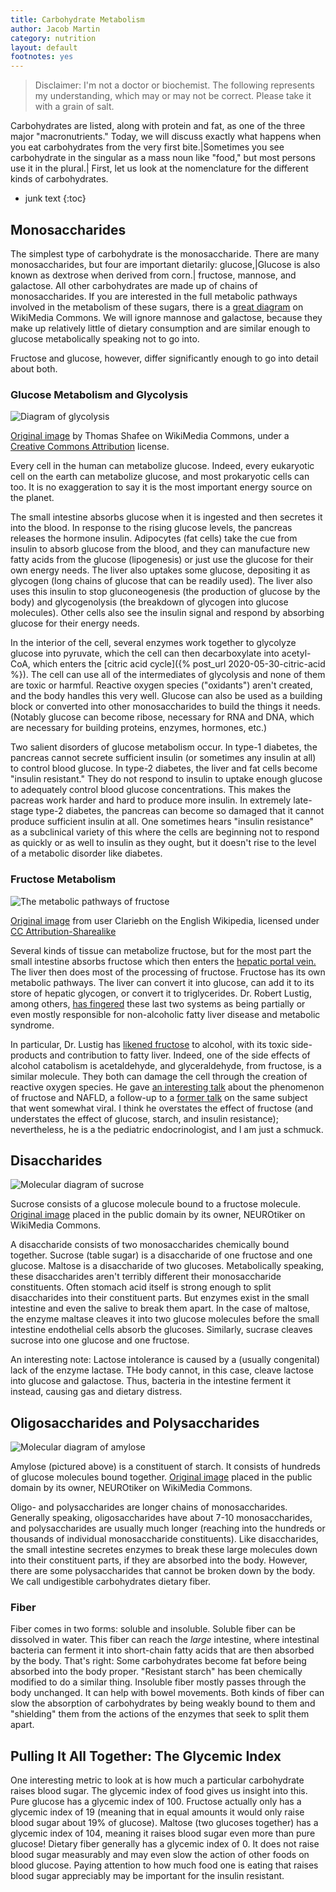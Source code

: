 ```yaml
---
title: Carbohydrate Metabolism
author: Jacob Martin
category: nutrition
layout: default
footnotes: yes
---
```

> Disclaimer: I'm not a doctor or biochemist. The following represents my understanding, which may or may not be correct. Please take it with a grain of salt.

Carbohydrates are listed, along with protein and fat, as one of the three major "macronutrients." Today, we will discuss exactly what happens when you eat carbohydrates from the very first bite.|Sometimes you see carbohydrate in the singular as a mass noun like "food," but most persons use it in the plural.| First, let us look at the nomenclature for the different kinds of carbohydrates.

* junk text
{:toc}

## Monosaccharides
The simplest type of carbohydrate is the monosaccharide. There are many monosaccharides, but four are important dietarily: glucose,|Glucose is also known as dextrose when derived from corn.| fructose, mannose, and galactose. All other carbohydrates are made up of chains of monosaccharides. If you are interested in the full metabolic pathways involved in the metabolism of these sugars, there is a [great diagram](https://commons.wikimedia.org/wiki/File:Metabolism_of_common_monosaccharides,_and_related_reactions.png) on WikiMedia Commons. We will ignore mannose and galactose, because they make up relatively little of dietary consumption and are similar enough to glucose metabolically speaking not to go into. 

Fructose and glucose, however, differ significantly enough to go into detail about both.

### Glucose Metabolism and Glycolysis
![Diagram of glycolysis](/images/glycolysis.png "The metabolic pathway of glycolysis, in detail.")
<p class="caption"><a href="https://commons.wikimedia.org/wiki/File:Glycolysis_metabolic_pathway_3_annotated.svg">Original image</a> by Thomas Shafee on WikiMedia Commons, under a <a href="https://creativecommons.org/licenses/by/4.0/deed.en">Creative Commons Attribution</a> license.</p>

Every cell in the human can metabolize glucose. Indeed, every eukaryotic cell on the earth can metabolize glucose, and most prokaryotic cells can too. It is no exaggeration to say it is the most important energy source on the planet.

The small intestine absorbs glucose when it is ingested and then secretes it into the blood. In response to the rising glucose levels, the pancreas releases the hormone insulin. Adipocytes (fat cells) take the cue from insulin to absorb glucose from the blood, and they can manufacture new fatty acids from the glucose (lipogenesis) or just use the glucose for their own energy needs. The liver also uptakes some glucose, depositing it as glycogen (long chains of glucose that can be readily used). The liver also uses this insulin to stop gluconeogenesis (the production of glucose by the body) and glycogenolysis (the breakdown of glycogen into glucose molecules). Other cells also see the insulin signal and respond by absorbing glucose for their energy needs.

In the interior of the cell, several enzymes work together to glycolyze glucose into pyruvate, which the cell can then decarboxylate into acetyl-CoA, which enters the [citric acid cycle]({% post_url 2020-05-30-citric-acid %}). The cell can use all of the intermediates of glycolysis and none of them are toxic or harmful. Reactive oxygen species ("oxidants") aren't created, and the body handles this very well. Glucose can also be used as a building block or converted into other monosaccharides to build the things it needs. (Notably glucose can become ribose, necessary for RNA and DNA, which are necessary for building proteins, enzymes, hormones, etc.)

Two salient disorders of glucose metabolism occur. In type-1 diabetes, the pancreas cannot secrete sufficient insulin (or sometimes any insulin at all) to control blood glucose. In type-2 diabetes, the liver and fat cells become "insulin resistant." They do not respond to insulin to uptake enough glucose to adequately control blood glucose concentrations. This makes the pacreas work harder and hard to produce more insulin. In extremely late-stage type-2 diabetes, the pancreas can become so damaged that it cannot produce sufficient insulin at all. One sometimes hears "insulin resistance" as a subclinical variety of this where the cells are beginning not to respond as quickly or as well to insulin as they ought, but it doesn't rise to the level of a metabolic disorder like diabetes.

### Fructose Metabolism
![The metabolic pathways of fructose](/images/fructolysis.jpg)
<p class="caption"><a href="https://commons.wikimedia.org/wiki/File:Fructose_to_trioses.jpg">Original image</a> from user Clariebh on the English Wikipedia, licensed under <a href="https://creativecommons.org/licenses/by-sa/3.0/deed.en">CC Attribution-Sharealike</a></p>

Several kinds of tissue can metabolize fructose, but for the most part the small intestine absorbs fructose which then enters the [hepatic portal vein.](https://en.wikipedia.org/wiki/Portal_vein) The liver then does most of the processing of fructose. Fructose has its own metabolic pathways. The liver can convert it into glucose, can add it to its store of hepatic glycogen, or convert it to triglycerides. Dr. Robert Lustig, among others, [has fingered](https://www.nature.com/articles/nrgastro.2010.41) these last two systems as being partially or even mostly responsible for non-alcoholic fatty liver disease and metabolic syndrome.

In particular, Dr. Lustig has [likened fructose](https://academic.oup.com/advances/article/4/2/226/4591631) to alcohol, with its toxic side-products and contribution to fatty liver. Indeed, one of the side effects of alcohol catabolism is acetaldehyde, and glyceraldehyde, from fructose, is a similar molecule. They both can damage the cell through the creation of reactive oxygen species. He gave [an interesting talk](https://robertlustig.com/fructose2/) about the phenomenon of fructose and NAFLD, a follow-up to a [former talk](https://robertlustig.com/sugar-the-bitter-truth/) on the same subject that went somewhat viral. I think he overstates the effect of fructose (and understates the effect of glucose, starch, and insulin resistance); nevertheless, he is a the pediatric endocrinologist, and I am just a schmuck.

## Disaccharides
![Molecular diagram of sucrose](/images/sucrose.svg)
<p class="caption">Sucrose consists of a glucose molecule bound to a fructose molecule. <a href="https://commons.wikimedia.org/wiki/File:Saccharose2.svg">Original image</a> placed in the public domain by its owner, NEUROtiker on WikiMedia Commons.</p>

A disaccharide consists of two monosaccharides chemically bound together. Sucrose (table sugar) is a disaccharide of one fructose and one glucose. Maltose is a disaccharide of two glucoses. Metabolically speaking, these disaccharides aren't terribly different their monosaccharide constituents. Often stomach acid itself is strong enough to split disaccharides into their constituent parts. But enzymes exist in the small intestine and even the salive to break them apart. In the case of maltose, the enzyme maltase cleaves it into two glucose molecules before the small intestine endothelial cells absorb the glucoses. Similarly, sucrase cleaves sucrose into one glucose and one fructose.

An interesting note: Lactose intolerance is caused by a (usually congenital) lack of the enzyme lactase. THe body cannot, in this case, cleave lactose into glucose and galactose. Thus, bacteria in the intestine ferment it instead, causing gas and dietary distress.

## Oligosaccharides and Polysaccharides
![Molecular diagram of amylose](/images/amylose.svg)
<p class="caption">Amylose (pictured above) is a constituent of starch. It consists of hundreds of glucose molecules bound together. <a href="https://commons.wikimedia.org/wiki/File:Amylose2.svg">Original image</a> placed in the public domain by its owner, NEUROtiker on WikiMedia Commons.</p>

Oligo- and polysaccharides are longer chains of monosaccharides. Generally speaking, oligosaccharides have about 7-10 monosaccharides, and polysaccharides are usually much longer (reaching into the hundreds or thousands of individual monosaccharide constituents). Like disaccharides, the small intestine secretes enzymes to break these large molecules down into their constituent parts, if they are absorbed into the body. However, there are some polysaccharides that cannot be broken down by the body. We call undigestible carbohydrates dietary fiber. 

### Fiber
Fiber comes in two forms: soluble and insoluble. Soluble fiber can be dissolved in water. This fiber can reach the *large* intestine, where intestinal bacteria can ferment it into short-chain fatty acids that are then absorbed by the body. That's right: Some carbohydrates become fat before being absorbed into the body proper. "Resistant starch" has been chemically modified to do a similar thing. Insoluble fiber mostly passes through the body unchanged. It can help with bowel movements. Both kinds of fiber can slow the absorption of carbohydrates by being weakly bound to them and "shielding" them from the actions of the enzymes that seek to split them apart.

## Pulling It All Together: The Glycemic Index
One interesting metric to look at is how much a particular carbohydrate raises blood sugar. The glycemic index of food gives us insight into this. Pure glucose has a glycemic index of 100. Fructose actually only has a glycemic index of 19 (meaning that in equal amounts it would only raise blood sugar about 19% of glucose). Maltose (two glucoses together) has a glycemic index of 104, meaning it raises blood sugar even more than pure glucose! Dietary fiber generally has a glycemic index of 0. It does not raise blood sugar measurably and may even slow the action of other foods on blood glucose. Paying attention to how much food one is eating that raises blood sugar appreciably may be important for the insulin resistant.
